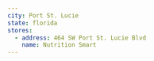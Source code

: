 ```yaml
---
city: Port St. Lucie
state: florida
stores:
  - address: 464 SW Port St. Lucie Blvd
    name: Nutrition Smart
---
```

